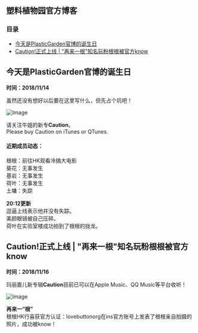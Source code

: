## 塑料植物园官方博客
### 目录
- [今天是PlasticGarden官博的诞生日](#para_1)
- [Caution!正式上线 | "再来一根"知名玩粉根根被官方know](#para_2)

<span id="para_1"></span>
## 今天是PlasticGarden官博的诞生日

**时间：2018/11/14**

虽然还没有想好以后要在这里写什么，但先占个坑吧！

![Image](http://logoonline.mtvnimages.com/uri/mgid:ao:image:logotv.com:490988?quality=0.8&format=jpg&width=480&height=270)

请关注牛姐的新专**Caution**。  
Please buy Caution on iTunes or QTunes.   

#### 近期成员动态：  
根根：前往HK观看冷搞大电影  
葵花：无事发生  
基岩：无事发生  
荷叶：无事发生  
土墉：失踪

**20:12更新**  
逗逼上线表示他并没有失踪。  
美颜眼镜被自己压碎。  
荷叶在实验室楼成功拍到了根根的拢龙。


<span id="para_2"></span>
## Caution!正式上线 | "再来一根"知名玩粉根根被官方know

**时间：2018/11/16**

玛丽嘉儿新专辑**Caution**目前已可以在Apple Music、QQ Music等平台收听！

![Image](https://tse1-mm.cn.bing.net/th?id=OIP.sFjuD4g4jgRhhVgmJHqgfwHaEE&w=300&h=165&c=7&o=5&pid=1.7)

**再来一“根”**  
根根HK行喜获官方认证：lovebuttonorg在ins官方账号上发表了根根亲自拍摄的照片，成功被know！
